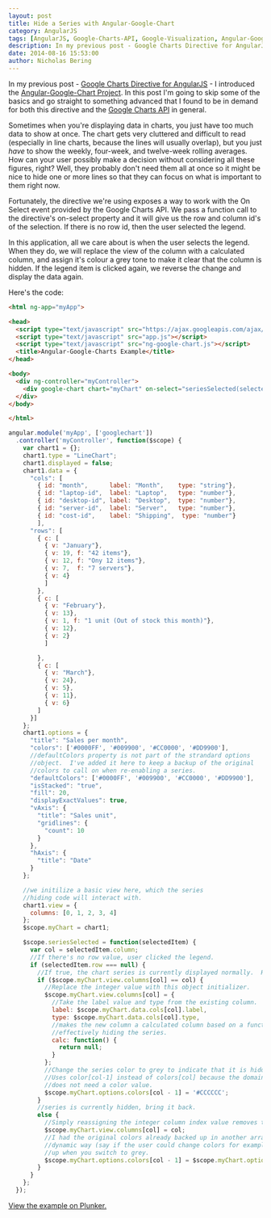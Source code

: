 ```yaml
---
layout: post
title: Hide a Series with Angular-Google-Chart
category: AngularJS
tags: [AngularJS, Google-Charts-API, Google-Visualization, Angular-Google-Chart]
description: In my previous post - Google Charts Directive for AngularJS - I introduced the Angular-Google-Chart Project.  In this post I'm going to skip some of the basics and go straight to something advanced that I found to be in demand for both this directive and the Google Charts API in general.
date: 2014-08-16 15:53:00
author: Nicholas Bering
---
```

In my previous post - <a class="tracked" href="{% post_url 2014-08-14-angular-google-chart %}">Google Charts Directive for AngularJS</a> - I introduced
the <a class="tracked" href="https://github.com/angular-google-chart/angular-google-chart/">Angular-Google-Chart Project</a>.  In this post I'm going to skip some of
the basics and go straight to something advanced that I found to be in demand
for both this directive and the <a class="tracked" href="https://developers.google.com/chart/">Google Charts API</a> in general.

Sometimes when you're displaying data in charts, you just have too much data to
show at once.  The chart gets very cluttered and difficult to read (especially
in line charts, because the lines will usually overlap), but you just *have* to
show the weekly, four-week, and twelve-week rolling averages.  How can your user
possibly make a decision without considering all these figures, right?  Well,
they probably don't need them all at once so it might be nice to hide one or
more lines so that they can focus on what is important to them right now.

Fortunately, the directive we're using exposes a way to work with the On Select
event provided by the Google Charts API.  We pass a function call to the
directive's on-select property and it will give us the row and column id's of
the selection.  If there is no row id, then the user selected the legend.

In this application, all we care about is when the user selects the legend.
When they do, we will replace the view of the column with a calculated column,
and assign it's colour a grey tone to make it clear that the column is hidden.
If the legend item is clicked again, we reverse the change and display the data
again.

Here's the code:

```html
<html ng-app="myApp">

<head>
  <script type="text/javascript" src="https://ajax.googleapis.com/ajax/libs/angularjs/1.3.0-beta.18/angular.js"></script>
  <script type="text/javascript" src="app.js"></script>
  <script type="text/javascript" src="ng-google-chart.js"></script>
  <title>Angular-Google-Charts Example</title>
</head>

<body>
  <div ng-controller="myController">
    <div google-chart chart="myChart" on-select="seriesSelected(selectedItem)"></div>
  </div>
</body>

</html>
```

```js
angular.module('myApp', ['googlechart'])
  .controller('myController', function($scope) {
    var chart1 = {};
    chart1.type = "LineChart";
    chart1.displayed = false;
    chart1.data = {
      "cols": [
        { id: "month",      label: "Month",    type: "string"},
        { id: "laptop-id",  label: "Laptop",   type: "number"},
        { id: "desktop-id", label: "Desktop",  type: "number"},
        { id: "server-id",  label: "Server",   type: "number"},
        { id: "cost-id",    label: "Shipping",  type: "number"}
        ],
      "rows": [
        { c: [
          { v: "January"},
          { v: 19, f: "42 items"},
          { v: 12, f: "Ony 12 items"},
          { v: 7,  f: "7 servers"},
          { v: 4}
          ]
        },
        { c: [
          { v: "February"},
          { v: 13},
          { v: 1, f: "1 unit (Out of stock this month)"},
          { v: 12},
          { v: 2}
          ]

        },
        { c: [
          { v: "March"},
          { v: 24},
          { v: 5},
          { v: 11},
          { v: 6}
        ]
      }]
    };
    chart1.options = {
      "title": "Sales per month",
      "colors": ['#0000FF', '#009900', '#CC0000', '#DD9900'],
      //defaultColors property is not part of the strandard options
      //object.  I've added it here to keep a backup of the original
      //colors to call on when re-enabling a series.
      "defaultColors": ['#0000FF', '#009900', '#CC0000', '#DD9900'],
      "isStacked": "true",
      "fill": 20,
      "displayExactValues": true,
      "vAxis": {
        "title": "Sales unit",
        "gridlines": {
          "count": 10
        }
      },
      "hAxis": {
        "title": "Date"
      }
    };

    //we initilize a basic view here, which the series
    //hiding code will interact with.
    chart1.view = {
      columns: [0, 1, 2, 3, 4]
    };
    $scope.myChart = chart1;

    $scope.seriesSelected = function(selectedItem) {
      var col = selectedItem.column;
      //If there's no row value, user clicked the legend.
      if (selectedItem.row === null) {
        //If true, the chart series is currently displayed normally.  Hide it.
        if ($scope.myChart.view.columns[col] == col) {
          //Replace the integer value with this object initializer.
          $scope.myChart.view.columns[col] = {
            //Take the label value and type from the existing column.
            label: $scope.myChart.data.cols[col].label,
            type: $scope.myChart.data.cols[col].type,
            //makes the new column a calculated column based on a function that returns null,
            //effectively hiding the series.
            calc: function() {
              return null;
            }
          };
          //Change the series color to grey to indicate that it is hidden.
          //Uses color[col-1] instead of colors[col] because the domain column (in my case the date values)
          //does not need a color value.
          $scope.myChart.options.colors[col - 1] = '#CCCCCC';
        }
        //series is currently hidden, bring it back.
        else {
          //Simply reassigning the integer column index value removes the calculated column.
          $scope.myChart.view.columns[col] = col;
          //I had the original colors already backed up in another array.  If you want to do this in a more
          //dynamic way (say if the user could change colors for example), then you'd need to have them backed
          //up when you switch to grey.
          $scope.myChart.options.colors[col - 1] = $scope.myChart.options.defaultColors[col - 1];
        }
      }
    };
  });
```

<a class="tracked" href="http://embed.plnkr.co/lOXTg5XRggwdctUedvfl/preview">View the example on Plunker.</a>
